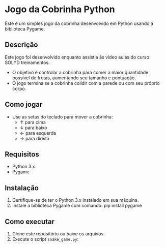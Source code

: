 # Jogo da Cobrinha Python
 
Este é um simples jogo da cobrinha desenvolvido em Python usando a biblioteca Pygame.

## Descrição
Este jogo foi desenvolvido enquanto assistia às vídeo aulas do curso SOLYD treinamentos. 
- O objetivo é controlar a cobrinha para comer a maior quantidade possível de frutas, aumentando seu tamanho e pontuação.
- O jogo termina se a cobrinha colidir com a parede ou com seu próprio corpo.

## Como jogar

- Use as setas do teclado para mover a cobrinha:
  - ↑ para cima
  - ↓ para baixo
  - ← para esquerda
  - → para direita
 

## Requisitos

- Python 3.x
- Pygame

## Instalação

1. Certifique-se de ter o Python 3.x instalado em sua máquina.
2. Instale a biblioteca Pygame com comando:
   pip install pygame

## Como executar

1. Clone este repositório ou baixe os arquivos.
2. Execute o script `snake_game.py`:
